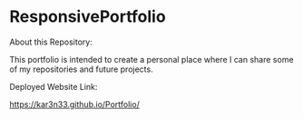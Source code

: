 # ResponsivePortfolio
About this Repository:

This portfolio is intended to create a personal place where I can share some of my repositories and future projects. 

Deployed Website Link:

https://kar3n33.github.io/Portfolio/


